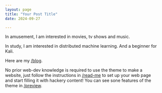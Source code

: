 ```yaml
---
layout: page
title: "Your Post Title"
date: 2024-09-27

---
```


In amusement, I am interested in movies, tv shows and music.

In study, I am interested in distributed machine learning. And a beginner for Kali.

Here are my [/blog](blog).

No prior web-dev knowledge is required to use the theme to make a website, just follow the instructions in [/read-me](read-me) to set up your web page and start filling it with hackery content! You can see sone features of the theme in [/preview](preview).